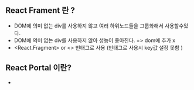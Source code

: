 ## React Frament 란 ?

- DOM에 의미 없는 div를 사용하지 않고 여러 하위노드들을 그룹화해서 사용할수있다.
- DOM에 의미 없는 div를 사용하지 않아 성능이 좋아진다. => dom에 추가 x
- <React.Fragment> or <> 빈태그로 사용 (빈태그로 사용시 key값 설정 못함 )

## React Portal 이란?

-
